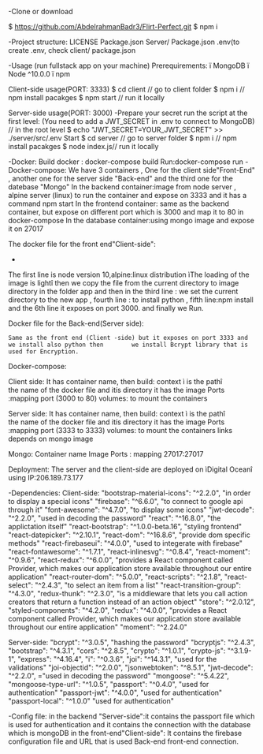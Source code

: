 -Clone or download

  $ https://github.com/AbdelrahmanBadr3/Flirt-Perfect.git
 $ npm i

-Project structure:
LICENSE
Package.json
Server/
        Package.json
	.env(to create .env, check client/
						package.json

-Usage (run fullstack app on your machine)
Prerequirements:
	ï	MongoDB
	ï	Node ^10.0.0
	ï	npm
 

Client-side usage(PORT: 3333)
$ cd client   // go to client folder
$ npm i       // npm install pacakges
$ npm start // run it locally

Server-side usage(PORT: 3000)
-Prepare your secret
run the script at the first level:
(You need to add a JWT_SECRET in .env to connect to MongoDB)
// in the root level
$ echo "JWT_SECRET=YOUR_JWT_SECRET" >> ./server/src/.env
Start
$ cd server   // go to server folder
$ npm i       // npm install pacakges
$ node index.js// run it locally

-Docker:
Build docker : docker-compose build
Run:docker-compose run
-Docker-compose:
We have 3 containers , One for the client side"Front-End" , another one for the server side "Back-end" and the third one for the datebase "Mongo"
In the backend container:image from node server , alpine server (linux) to run the container and expose on 3333 and it has a command npm start
In the frontend container: same as the backend container, but expose on different port which is 3000 and map it to 80 in docker-compose
In the database container:using mongo image and expose it on 27017



The docker file for the front end"Client-side":




-











The first line is node version 10,alpine:linux distribution ìThe loading of the image is lightî
then we copy the file from the current directory to image directory in the folder app and then in the third line : we set the current directory to the new app , fourth line : to install python , fifth line:npm install 
and the 6th line it exposes on port 3000. and finally we Run.

Docker file for the Back-end(Server side):













  

	Same as the front end (Client -side) but it exposes on port 3333 and we install also python then 		we install Bcrypt library that is used for Encryption.







Docker-compose:

		












Client side:
It has container name, 
then build:
context ì is the pathî  
the name of the docker file and itís directory
it has the image
Ports :mapping port (3000 to 80)
volumes: to mount the containers

Server side:
It has container name, 
then build:
context ì is the pathî  
the name of the docker file and itís directory
it has the image
Ports :mapping port (3333 to 3333)
volumes: to mount the containers
links depends on mongo image 

Mongo:
Container name
Image
Ports : mapping 27017:27017


Deployment:
The server and the client-side are deployed on ìDigital Oceanî using IP:206.189.73.177






-Dependencies:
Client-side:
 "bootstrap-material-icons": "^2.2.0", "in order to display a special icons"
    "firebase": "^6.6.0", "to connect to google api through it"
    "font-awesome": "^4.7.0", "to display some icons"
    "jwt-decode": "^2.2.0", "used in decoding the password"
    "react": "^16.8.0", "the applictation itself"
    "react-bootstrap": "^1.0.0-beta.16", "styling frontend"
    "react-datepicker": "^2.10.1", 
    "react-dom": "^16.8.6", "provide dom specific methods"
    "react-firebaseui": "^4.0.0", "used to integerate with firebase"
    "react-fontawesome": "^1.7.1",
    "react-inlinesvg": "^0.8.4",
    "react-moment": "^0.9.6",
    "react-redux": "^6.0.0", "provides a React component called Provider, which makes our application store available throughout our entire application"
    "react-router-dom": "^5.0.0", 
    "react-scripts": "^2.1.8",
    "react-select": "^2.4.3", "to select an item from a list"
    "react-transition-group": "^4.3.0",
    "redux-thunk": "^2.3.0", "is a middleware that lets you call action creators that return a function instead of an action object"
    "store": "^2.0.12",
    "styled-components": "^4.2.0",
    "redux": "^4.0.0", "provides a React component called Provider, which makes our application store available throughout our entire application"
    "moment": "^2.24.0"

Server-side:
"bcrypt": "^3.0.5", "hashing the password"
        "bcryptjs": "^2.4.3", 
        "bootstrap": "^4.3.1",
        "cors": "^2.8.5",
        "crypto": "^1.0.1",
        "crypto-js": "^3.1.9-1",
        "express": "^4.16.4",
        "i": "^0.3.6",
        "joi": "^14.3.1", "used for the validations"
        "joi-objectid": "^2.0.0",
        "jsonwebtoken": "^8.5.1",
        "jwt-decode": "^2.2.0",  ="used in decoding the password"
        "mongoose": "^5.4.22",
        "mongoose-type-url": "^1.0.5",
        "passport": "^0.4.0", "used for authentication"
        "passport-jwt": "^4.0.0", "used for authentication"
        "passport-local": "^1.0.0" "used for authentication"

-Config file:
in the backend "Server-side":it contains the passport file which is used for authentication and it contains the connection with the database which is mongoDB
in the front-end"Client-side": It contains the firebase configuration file and URL that is used Back-end front-end connection.


